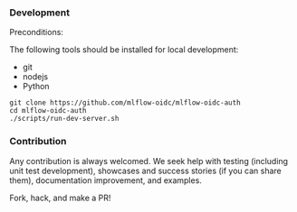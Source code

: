 ### Development

Preconditions:

The following tools should be installed for local development:

* git
* nodejs
* Python

```shell
git clone https://github.com/mlflow-oidc/mlflow-oidc-auth
cd mlflow-oidc-auth
./scripts/run-dev-server.sh
```

### Contribution

Any contribution is always welcomed. We seek help with testing (including unit test development), showcases and success stories (if you can share them), documentation improvement, and examples.

Fork, hack, and make a PR!
